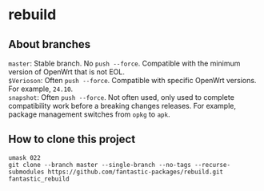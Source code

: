 # rebuild

## About branches

`master`: Stable branch. No `push --force`. Compatible with the minimum version of OpenWrt that is not EOL.\
`$Verioson`: Often `push --force`. Compatible with specific OpenWrt versions. For example, `24.10`.\
`snapshot`: Often `push --force`. Not often used, only used to complete compatibility work before a breaking changes releases. For example, package management switches from `opkg` to `apk`.

## How to clone this project

```shell
umask 022
git clone --branch master --single-branch --no-tags --recurse-submodules https://github.com/fantastic-packages/rebuild.git fantastic_rebuild
```

